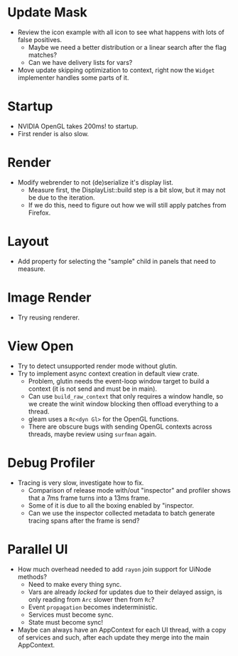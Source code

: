 # Update Mask

* Review the icon example with all icon to see what happens with lots of false positives.
  - Maybe we need a better distribution or a linear search after the flag matches?
  - Can we have delivery lists for vars?
* Move update skipping optimization to context, right now the `Widget` implementer handles some parts of it.

# Startup

* NVIDIA OpenGL takes 200ms! to startup.
* First render is also slow.

# Render

* Modify webrender to not (de)serialize it's display list.
  - Measure first, the DisplayList::build step is a bit slow, but it may not be due to the iteration.
  - If we do this, need to figure out how we will still apply patches from Firefox.

# Layout

* Add property for selecting the "sample" child in panels that need to measure.

# Image Render

* Try reusing renderer.

# View Open

* Try to detect unsupported render mode without glutin.
* Try to implement async context creation in default view crate.
    - Problem, glutin needs the event-loop window target to build a context (it is not send and must be in main).
    - Can use `build_raw_context` that only requires a window handle, so we create the winit window blocking then offload
      everything to a thread.
    - gleam uses a `Rc<dyn Gl>` for the OpenGL functions.
    - There are obscure bugs with sending OpenGL contexts across threads, maybe review using `surfman` again.

# Debug Profiler

* Tracing is very slow, investigate how to fix.
  - Comparison of release mode with/out "inspector" and profiler shows that a 7ms frame turns into a 13ms frame.
  - Some of it is due to all the boxing enabled by "inspector.
  - Can we use the inspector collected metadata to batch generate tracing spans after the frame is send?

# Parallel UI

* How much overhead needed to add `rayon` join support for UiNode methods?
    * Need to make every thing sync.
    * Vars are already *locked* for updates due to their delayed assign, is only reading from `Arc` slower then from `Rc`?
    * Event `propagation` becomes indeterministic.
    * Services must become sync.
    * State must become sync!
* Maybe can always have an AppContext for each UI thread, with a copy of services and such, after each update they merge into
  the main AppContext.
